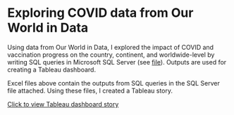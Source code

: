 # Exploring COVID data from  Our World in Data

Using data from Our World in Data, I explored the impact of COVID and vaccination progress on the country, continent, and worldwide-level by writing SQL queries in Microsoft SQL Server (see [file](https://github.com/kimberlytanyh/SQL_Exploring_COVIDdata/blob/main/WalkThroughPortfolio1.sql)). Outputs are used for creating a Tableau dashboard.

Excel files above contain the outputs from SQL queries in the SQL Server file attached. Using these files, I created a Tableau story.

[Click to view Tableau dashboard story](https://public.tableau.com/app/profile/kimberly.tan6429/viz/COVIDDashboardAdvanced/Story1)



